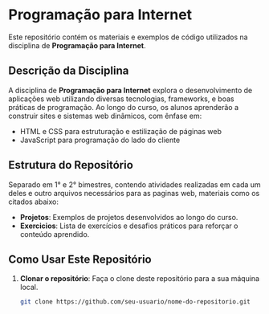 # Programação para Internet

Este repositório contém os materiais e exemplos de código utilizados na disciplina de **Programação para Internet**.

## Descrição da Disciplina

A disciplina de **Programação para Internet** explora o desenvolvimento de aplicações web utilizando diversas tecnologias, frameworks, e boas práticas de programação. Ao longo do curso, os alunos aprenderão a construir sites e sistemas web dinâmicos, com ênfase em:

- HTML e CSS para estruturação e estilização de páginas web
- JavaScript para programação do lado do cliente

## Estrutura do Repositório

Separado em 1° e 2° bimestres, contendo atividades realizadas em cada um deles e outro arquivos necessários para as paginas web, materiais como os citados abaixo:

- **Projetos**: Exemplos de projetos desenvolvidos ao longo do curso.
- **Exercicios**: Lista de exercícios e desafios práticos para reforçar o conteúdo aprendido.

## Como Usar Este Repositório

1. **Clonar o repositório**: Faça o clone deste repositório para a sua máquina local.
   ```bash
   git clone https://github.com/seu-usuario/nome-do-repositorio.git
